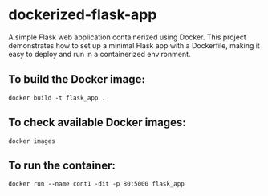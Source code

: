 # dockerized-flask-app
A simple Flask web application containerized using Docker. This project demonstrates how to set up a minimal Flask app with a Dockerfile, making it easy to deploy and run in a containerized environment.

## To build the Docker image:

`docker build -t flask_app .`

## To check available Docker images:

`docker images`

## To run the container:

`docker run --name cont1 -dit -p 80:5000 flask_app
`


